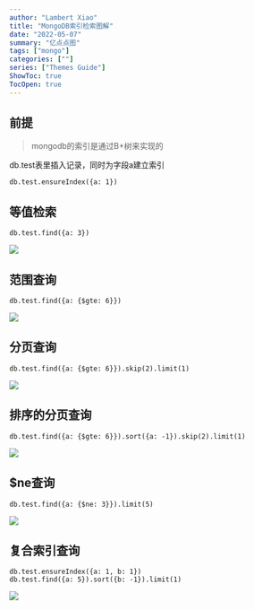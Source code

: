 ```yaml
---
author: "Lambert Xiao"
title: "MongoDB索引检索图解"
date: "2022-05-07"
summary: "亿点点图"
tags: ["mongo"]
categories: [""]
series: ["Themes Guide"]
ShowToc: true
TocOpen: true
---
```


## 前提

> mongodb的索引是通过B+树来实现的

db.test表里插入记录，同时为字段a建立索引

```
db.test.ensureIndex({a: 1})
```

## 等值检索

```
db.test.find({a: 3})
```

![](../1.png)

## 范围查询

```
db.test.find({a: {$gte: 6}})
```

![](../2.png)

## 分页查询

```
db.test.find({a: {$gte: 6}}).skip(2).limit(1)
```

![](../3.png)

## 排序的分页查询

```
db.test.find({a: {$gte: 6}}).sort({a: -1}).skip(2).limit(1)
```

![](../4.png)

## $ne查询

```
db.test.find({a: {$ne: 3}}).limit(5)
```

![](../5.png)

## 复合索引查询

```
db.test.ensureIndex({a: 1, b: 1})
db.test.find({a: 5}).sort({b: -1}).limit(1)
```

![](../6.png)
